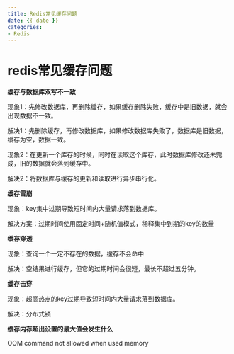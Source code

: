 ```yaml
---
title: Redis常见缓存问题
date: {{ date }}
categories:
- Redis
---
```


# redis常见缓存问题

**缓存与数据库双写不一致**

现象1：先修改数据库，再删除缓存，如果缓存删除失败，缓存中是旧数据，就会出现数据不一致。

解决1：先删除缓存，再修改数据库，如果修改数据库失败了，数据库是旧数据，缓存为空，数据一致。

现象2：在更新一个库存的时候，同时在读取这个库存，此时数据库修改还未完成，旧的数据就会落到缓存中。

解决2：将数据库与缓存的更新和读取进行异步串行化。

**缓存雪崩**

现象：key集中过期导致短时间内大量请求落到数据库。

解决方案：过期时间使用固定时间+随机值模式，稀释集中到期的key的数量

**缓存穿透**

现象：查询一个一定不存在的数据，缓存不会命中

解决：空结果进行缓存，但它的过期时间会很短，最长不超过五分钟。

**缓存击穿**

现象：超高热点的key过期导致短时间内大量请求落到数据库。

解决：分布式锁

**缓存内存超出设置的最大值会发生什么**

OOM command not allowed when used memory